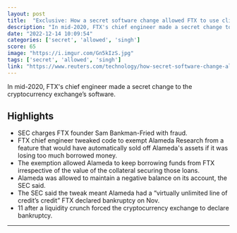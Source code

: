 ```yaml
---
layout: post
title:  "Exclusive: How a secret software change allowed FTX to use client money"
description: "In mid-2020, FTX's chief engineer made a secret change to the cryptocurrency exchange’s software."
date: "2022-12-14 10:09:54"
categories: ['secret', 'allowed', 'singh']
score: 65
image: "https://i.imgur.com/Gn5kIzS.jpg"
tags: ['secret', 'allowed', 'singh']
link: "https://www.reuters.com/technology/how-secret-software-change-allowed-ftx-use-client-money-2022-12-13/"
---
```


In mid-2020, FTX's chief engineer made a secret change to the cryptocurrency exchange’s software.

## Highlights

- SEC charges FTX founder Sam Bankman-Fried with fraud.
- FTX chief engineer tweaked code to exempt Alameda Research from a feature that would have automatically sold off Alameda's assets if it was losing too much borrowed money.
- The exemption allowed Alameda to keep borrowing funds from FTX irrespective of the value of the collateral securing those loans.
- Alameda was allowed to maintain a negative balance on its account, the SEC said.
- The SEC said the tweak meant Alameda had a “virtually unlimited line of credit’s credit” FTX declared bankruptcy on Nov.
- 11 after a liquidity crunch forced the cryptocurrency exchange to declare bankruptcy.

---
